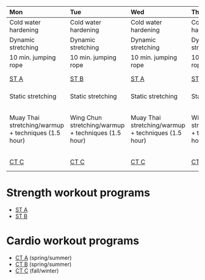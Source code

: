 
| Mon | Tue | Wed | Thu | Fri | Sat | Sun |
|:---|:---|:---|:---|:---|:---|:---|
| Cold water hardening | Cold water hardening | Cold water hardening | Cold water hardening | Cold water hardening | **REST mode** | Cold water hardening |
| Dynamic stretching | Dynamic stretching | Dynamic stretching | Dynamic stretching | Dynamic stretching | **REST mode** | Dynamic stretching |
| 10 min. jumping rope | 10 min. jumping rope | 10 min. jumping rope | 10 min. jumping rope | 10 min. jumping rope | **REST mode** | 10 min. jumping rope |
| [ST A](https://github.com/mobsikx/workout/blob/master/Full-A.md) | [ST B](https://github.com/mobsikx/workout/blob/master/Full-B.md) | [ST A](https://github.com/mobsikx/workout/blob/master/Full-A.md) | [ST B](https://github.com/mobsikx/workout/blob/master/Full-B.md) | [ST A](https://github.com/mobsikx/workout/blob/master/Full-A.md) | **REST mode** | [ST B](https://github.com/mobsikx/workout/blob/master/Full-B.md) |
| Static stretching | Static stretching | Static stretching | Static stretching | Static stretching | **REST mode** | Static stretching |
| Muay Thai stretching/warmup + techniques (1.5 hour) | Wing Chun stretching/warmup + techniques (1.5 hour) | Muay Thai stretching/warmup + techniques (1.5 hour) | Wing Chun stretching/warmup + techniques (1.5 hour) | BJJ warmup/stretching (30 minutes) + watch basic stuff on video (30+ min.) | **REST mode** | BJJ warmup/stretching (30 minutes) + watch basic stuff on video (30+ min.) |
| [CT C](https://github.com/mobsikx/workout/blob/master/Cardio-Light.md) | [CT C](https://github.com/mobsikx/workout/blob/master/Cardio-Light.md) | [CT C](https://github.com/mobsikx/workout/blob/master/Cardio-Light.md) | [CT C](https://github.com/mobsikx/workout/blob/master/Cardio-Light.md) | [CT C](https://github.com/mobsikx/workout/blob/master/Cardio-Light.md) | **REST mode** | [CT C](https://github.com/mobsikx/workout/blob/master/Cardio-Light.md) |

# Strength workout programs
* [ST A](https://github.com/mobsikx/workout/blob/master/Full-A.md)
* [ST B](https://github.com/mobsikx/workout/blob/master/Full-B.md)

# Cardio workout programs
* [CT A](https://github.com/mobsikx/workout/blob/master/Cardio-Explosive.md) (spring/summer)
* [CT B](https://github.com/mobsikx/workout/blob/master/Cardio-Endurance.md) (spring/summer)
* [CT C](https://github.com/mobsikx/workout/blob/master/Cardio-Light.md) (fall/winter)
